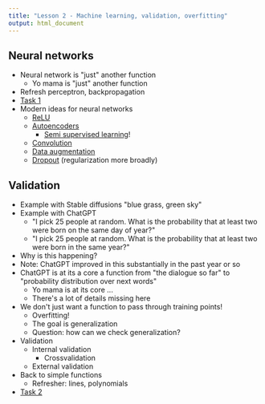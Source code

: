 ```yaml
---
title: "Lesson 2 - Machine learning, validation, overfitting"
output: html_document
---
```


## Neural networks

- Neural network is "just" another function
  - Yo mama is "just" another function
- Refresh perceptron, backpropagation
- [Task 1](lesson2-tasks.html)
- Modern ideas for neural networks
   - [ReLU](https://en.wikipedia.org/wiki/Rectifier_(neural_networks))
   - [Autoencoders](https://en.wikipedia.org/wiki/Autoencoder)
      - [Semi supervised learning](https://en.wikipedia.org/wiki/Weak_supervision#Semi-supervised_learning)!
   - [Convolution](https://en.wikipedia.org/wiki/Convolutional_neural_network)
   - [Data augmentation](https://en.wikipedia.org/wiki/Data_augmentation)
   - [Dropout](https://en.wikipedia.org/w/index.php?title=Dropout_(neural_networks)&redirect=no) (regularization more broadly)


## Validation

- Example with Stable diffusions "blue grass, green sky"
- Example with ChatGPT
  - "I pick 25 people at random. What is the probability that at least two were born on the same day of year?"
  - "I pick 25 people at random. What is the probability that at least two were born in the same year?"
- Why is this happening?
- Note: ChatGPT improved in this substantially in the past year or so
- ChatGPT is at its a core a function from "the dialogue so far" to "probability distribution over next words"
  - Yo mama is at its core ...
  - There's a lot of details missing here
- We don't just want a function to pass through training points!
  - Overfitting!
  - The goal is generalization
  - Question: how can we check generalization?
- Validation
  - Internal validation
    - Crossvalidation
  - External validation
- Back to simple functions
  - Refresher: lines, polynomials
- [Task 2](lesson2-tasks.html)
